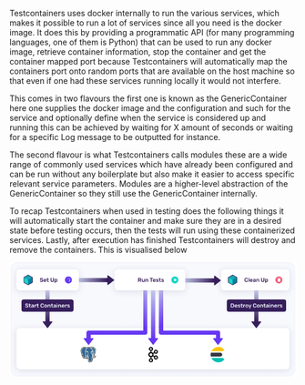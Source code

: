 Testcontainers uses docker internally to run the various services, which makes it possible to run a lot of services since all you need is the docker image. It does this by providing a programmatic API (for many programming languages, one of them is Python) that can be used to run any docker image, retrieve container information, stop the container and get the container mapped port because Testcontainers will automatically map the containers port onto random ports that are available on the host machine so that even if one had these services running locally it would not interfere. 

This comes in two flavours the first one is known as the GenericContainer here one supplies the docker image and the configuration and such for the service and optionally define when the service is considered up and running this can be achieved by waiting for X amount of seconds or waiting for a specific Log message to be outputted for instance. 

The second flavour is what Testcontainers calls modules these are a wide range of commonly used services which have already been configured and can be run without any boilerplate but also make it easier to access specific relevant service parameters. Modules are a higher-level abstraction of the GenericContainer so they still use the GenericContainer internally. 

To recap Testcontainers when used in testing does the following things it will automatically start the container and make sure they are in a desired state before testing occurs, then the tests will run using these containerized services. Lastly, after execution has finished Testcontainers will destroy and remove the containers. This is visualised below 

![test-workflow](../../killercoda-executable-tutortial/assets/testcontainers-flow.png)
